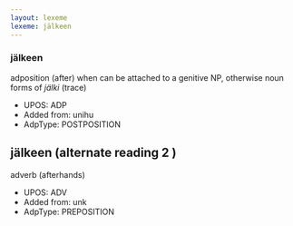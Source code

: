 ```yaml
---
layout: lexeme
lexeme: jälkeen
---
```


###  jälkeen

adposition (after) when can be attached to a genitive NP, otherwise noun forms of *jälki* (trace)
* UPOS:  ADP
* Added from:  unihu
* AdpType:  POSTPOSITION


## jälkeen (alternate reading 2 )

adverb (afterhands) 
* UPOS:  ADV
* Added from:  unk
* AdpType:  PREPOSITION

